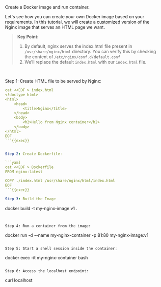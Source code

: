 Create a Docker image and run container.

Let's see how you can create your own Docker image based on your requirements. In this tutorial, we will create a customized version of the Nginx image that serves an HTML page we want.

> **Key Point:**  
> 1. By default, nginx serves the index.html file present in `/usr/share/nginx/html` directory. You can verify this by checking the content of `/etc/nginx/conf.d/default.conf`
> 2. We'll replace the default `index.html` with our `index.html` file.

<br>

Step 1: Create HTML file to be served by Nginx:

```yaml
cat <<EOF > index.html
<!doctype html>
<html>
    <head>
        <title>Nginx</title>
    </head>
    <body>
        <h2>Hello from Nginx container</h2>
    </body>
</html>
EOF
```{{exec}}


Step 2: Create Dockerfile:

```yaml
cat <<EOF > Dockerfile
FROM nginx:latest

COPY ./index.html /usr/share/nginx/html/index.html
EOF
```{{exec}}

Step 3: Build the Image

```
docker build -t my-nginx-image:v1 .
```{{exec}}


Step 4: Run a container from the image:

```
docker run -d --name my-nginx-container -p 81:80 my-nginx-image:v1
```{{exec}}

Step 5: Start a shell session inside the container:

```
docker exec -it my-nginx-container bash
```{{exec}}

Step 6: Access the localhost endpoint:

```
curl localhost
```{{exec}}